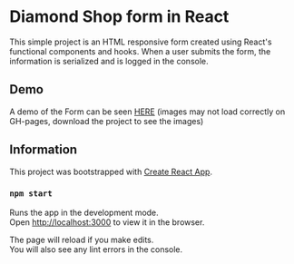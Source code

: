 # Diamond Shop form in React

This simple project is an HTML responsive form created using React's functional components and hooks. When a user submits the form, the information is serialized and is logged in the console.

## Demo 
A demo of the Form can be seen [HERE](https://germanreyga.github.io/diamond-shop-form/) (images may not load correctly on GH-pages, download the project to see the images)
## Information

This project was bootstrapped with [Create React App](https://github.com/facebook/create-react-app).

### `npm start`

Runs the app in the development mode.<br />
Open [http://localhost:3000](http://localhost:3000) to view it in the browser.

The page will reload if you make edits.<br />
You will also see any lint errors in the console.
